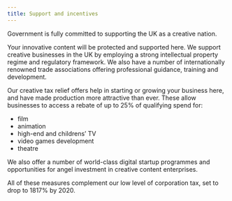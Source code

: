 ```yaml
---
title: Support and incentives
---
```


Government is fully committed to supporting the UK as a creative nation.

Your innovative content will be protected and supported here. We support creative businesses in the UK by employing a strong intellectual property regime and regulatory framework.  We also have a number of internationally renowned trade associations offering professional guidance, training and development.

Our creative tax relief offers help in starting or growing your business here, and have made production more attractive than ever. These allow businesses to access a rebate of up to 25% of qualifying spend for:

-	film
-	animation
-	high-end and childrens’ TV
-	video games development
-	theatre
 
We also offer a number of world-class digital startup programmes and opportunities for angel investment in creative content enterprises.
 
All of these measures complement our low level of corporation tax, set to drop to 1817% by 2020.


